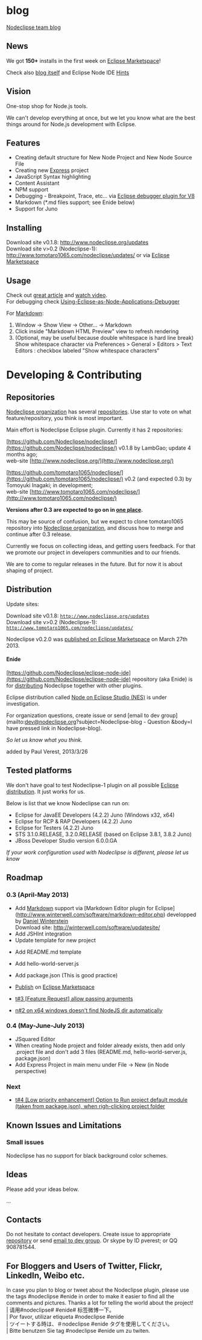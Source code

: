 # blog

[Nodeclipse team blog](https://github.com/Nodeclipse/nodeclipse-blog#blog)

## News

We got **150+** installs in the first week on [Eclipse Marketspace](http://marketplace.eclipse.org/content/nodeclipse)!

Check also [blog itself](https://github.com/Nodeclipse/nodeclipse-blog/blob/master/Blog.md) and 
 Eclipse Node IDE [Hints](https://github.com/Nodeclipse/eclipse-node-ide/blob/master/Hints.md)

## Vision

One-stop shop for Node.js tools.

We can't develop everything at once, but we let you know what are the best things around for Node.js development with Eclipse.

## Features

* Creating default structure for New Node Project and New Node Source File 
* Creating new [Express](http://expressjs.com/) project
* JavaScript Syntax highlighting
* Content Assistant
* NPM support
* Debugging - Breakpoint, Trace, etc... via [Eclipse debugger plugin for V8](http://code.google.com/p/chromedevtools/)
* Markdown (*.md files support; see Enide below) 
* Support for Juno

## Installing

Download site v0.1.8: http://www.nodeclipse.org/updates  
Download site v>0.2 (Nodeclipse-1): http://www.tomotaro1065.com/nodeclipse/updates/
or via [Eclipse Marketspace](http://marketplace.eclipse.org/content/nodeclipse)

## Usage

Check out [great article](http://www.tomotaro1065.com/nodeclipse/) and [watch video](http://tomotaro1065.github.com/nodeclipse/index2.htm).    
For debugging check [Using-Eclipse-as-Node-Applications-Debugger]( https://github.com/joyent/node/wiki/Using-Eclipse-as-Node-Applications-Debugger)

For [Markdown](http://daringfireball.net/projects/markdown/dingus): 

1. Window -> Show View -> Other... -> Markdown
2. Click inside "Markdown HTML Preview" view to refresh rendering
3. (Optional, may be useful because double whitespace is hard line break) 
	Show whitespace character via Preferences > General > Editors > Text Editors : checkbox labeled "Show whitespace characters"

# Developing & Contributing

## Repositories

[Nodeclipse organization](https://github.com/Nodeclipse/) has several [repositories](https://github.com/Nodeclipse/repositories).
 Use star to vote on what feature/repository, you think is most important.

Main effort is Nodeclipse Eclipse plugin. Currently it has 2 repositories:

[https://github.com/Nodeclipse/nodeclipse/](https://github.com/Nodeclipse/nodeclipse/) v0.1.8 by LambGao; update 4 months ago;  
 web-site [http://www.nodeclipse.org/](http://www.nodeclipse.org/)
 
[https://github.com/tomotaro1065/nodeclipse/](https://github.com/tomotaro1065/nodeclipse/) v0.2
 (and expected 0.3) by Tomoyuki Inagaki; in development;  
 web-site [http://www.tomotaro1065.com/nodeclipse/](http://www.tomotaro1065.com/nodeclipse/)

**Versions after 0.3 are expected to go on in [one place](https://github.com/Nodeclipse/).**

This may be source of confusion, but we expect to clone tomotaro1065 repository into [Nodeclipse organization](https://github.com/Nodeclipse/),
and discuss how to merge and continue after 0.3 release. 
<!-- The cause was moving original repository into new GitHub Nodeclipse organization. -->

Currently we focus on collecting ideas, and getting users feedback. 
 For that we promote our project in developers communities and to our friends.
 
We are to come to regular releases in the future. But for now it is about shaping of project.

## Distribution

Update sites:

Download site v0.1.8: <code>http://www.nodeclipse.org/updates</code>  
Download site v>0.2 (Nodeclipse-1): <code>http://www.tomotaro1065.com/nodeclipse/updates/</code>  

Nodeclipse v0.2.0 was [published on Eclipse Marketspace](http://marketplace.eclipse.org/content/nodeclipse) on March 27th 2013.

#### Enide

[https://github.com/Nodeclipse/eclipse-node-ide](https://github.com/Nodeclipse/eclipse-node-ide) repository (aka Enide)
 is for [distributing](https://raw.github.com/Nodeclipse/eclipse-node-ide/master/EclipseNodeIDE-0.2.p2f) Nodeclipse together with other plugins.

Eclipse distribution called [Node on Eclipse Studio (NES)](https://github.com/Nodeclipse/Node-Eclipse-Studio) is under investigation.

For organization questions, create issue or send [email to dev group](mailto:dev@nodeclipse.org?subject=Nodeclipse-blog - Question
&body=I have pressed link in Nodeclipse-blog). 

*So let us know what you think.*
 
added by Paul Verest, 2013/3/26

## Tested platforms

We don't have goal to test Nodeclipse-1 plugin on all possible [Eclipse distribution](http://www.eclipse.org/downloads/). It just works for us.

Below is list that we know Nodeclipse can run on:

- Eclipse for JavaEE Developers (4.2.2) Juno (Windows x32, x64)
- Eclipse for RCP & RAP Developers (4.2.2) Juno
- Eclipse for Testers (4.2.2) Juno 
- STS 3.1.0.RELEASE, 3.2.0.RELEASE (based on Eclipse 3.8.1, 3.8.2 Juno) 
- JBoss Developer Studio version 6.0.0.GA

*If your work configuration used with Nodeclipse is different, please let us know*

## Roadmap

### 0.3 (April-May 2013)

- Add [Markdown](http://daringfireball.net/projects/markdown/dingus) support via [Markdown Editor plugin for Eclipse]
(http://www.winterwell.com/software/markdown-editor.php) developped by [Daniel Winterstein](http://winterstein.me.uk)  
	Download site: http://winterwell.com/software/updatesite/
- Add JSHInt integration	
- Update template for new project
* Add README.md template
* Add hello-world-server.js
* Add package.json (This is good practice)
* [Publish](http://marketplace.eclipse.org/quickstart) on [Eclipse Marketspace](http://marketplace.eclipse.org/content/nodeclipse)

* [t#3 [Feature Request] allow passing arguments](https://github.com/tomotaro1065/nodeclipse/issues/3)  
* [n#2 on x64 windows doesn't find NodeJS dir automatically](https://github.com/Nodeclipse/nodeclipse/issues/2)

### 0.4 (May-June-July 2013)

- JSquared Editor
- When creating Node project and folder already exists, then add only .project file and don't add 3 files (README.md, hello-world-server.js, package.json)
- Add Express Project in main menu under File -> New (in Node perspective)

### Next

* [t#4 [Low priority enhancement] Option to Run project default module (taken from package.json), 
 when righ-clicking project folder](https://github.com/tomotaro1065/nodeclipse/issues/4)


## Known Issues and Limitations

### Small issues

Nodeclipse has no support for black background color schemes.

## Ideas

Please add your ideas below. 

...

## Contacts
Do not hesitate to contact developers. 
Create issue to appropriate [repository](https://github.com/Nodeclipse/repositories) or send [email to dev group](mailto:dev@nodeclipse.org).
Or skype by ID pverest; or QQ 908781544.

## For Bloggers and Users of Twitter, Flickr, LinkedIn, Weibo etc.

In case you plan to blog or tweet about the Nodeclipse plugin, please use the tags #nodeclipse #enide
 in order to make it easier to find all the comments and pictures. Thanks a lot for telling the world about the project!  
  | 请用#nodeclipse# #enide# 标签微博一下。   
  | Por favor, utilizar etiqueta #nodeclipse #enide   
  | ツイートする時は、＃nodeclipse #enide タグを使用してください。    
  | Bitte benutzen Sie tag #nodeclipse #enide um zu twiten.  

